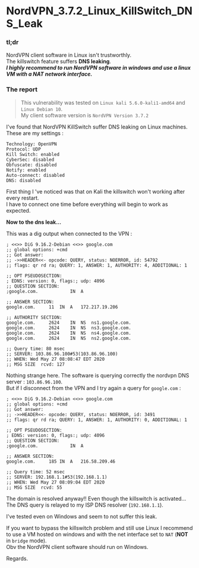 # NordVPN_3.7.2_Linux_KillSwitch_DNS_Leak  
  
### tl;dr
NordVPN client software in Linux isn't trustworthly.  
The killswitch feature suffers **DNS leaking**.  
***I highly recommend to run NordVPN software in windows and use a linux VM with a NAT network interface.***

### The report

> This vulnerability was tested on `Linux kali 5.6.0-kali1-amd64` and `Linux Debian 10`.  
> My client software version is `NordVPN Version 3.7.2`  
  
I've found that NordVPN KillSwitch suffer DNS leaking on Linux machines.  
These are my settings :  
```shell
Technology: OpenVPN
Protocol: UDP
Kill Switch: enabled
CyberSec: disabled
Obfuscate: disabled
Notify: enabled
Auto-connect: disabled
DNS: disabled
```
  
First thing I 've noticed was that on Kali the killswitch won't working after every restart.  
I have to connect one time before everything will begin to work as expected.  
  
**Now to the dns leak...**  
  
This was a dig output when connected to the VPN :  
```shell
; <<>> DiG 9.16.2-Debian <<>> google.com
;; global options: +cmd
;; Got answer:
;; ->>HEADER<<- opcode: QUERY, status: NOERROR, id: 54792
;; flags: qr rd ra; QUERY: 1, ANSWER: 1, AUTHORITY: 4, ADDITIONAL: 1

;; OPT PSEUDOSECTION:
; EDNS: version: 0, flags:; udp: 4096
;; QUESTION SECTION:
;google.com.			IN	A

;; ANSWER SECTION:
google.com.		11	IN	A	172.217.19.206

;; AUTHORITY SECTION:
google.com.		2624	IN	NS	ns1.google.com.
google.com.		2624	IN	NS	ns3.google.com.
google.com.		2624	IN	NS	ns4.google.com.
google.com.		2624	IN	NS	ns2.google.com.

;; Query time: 80 msec
;; SERVER: 103.86.96.100#53(103.86.96.100)
;; WHEN: Wed May 27 08:08:47 EDT 2020
;; MSG SIZE  rcvd: 127
```
  
Nothing strange here. 
The software is querying correctly the nordvpn DNS server : `103.86.96.100`.  
But if I disconnect from the VPN and I try again a query for `google.com` :
```shell
; <<>> DiG 9.16.2-Debian <<>> google.com
;; global options: +cmd
;; Got answer:
;; ->>HEADER<<- opcode: QUERY, status: NOERROR, id: 3491
;; flags: qr rd ra; QUERY: 1, ANSWER: 1, AUTHORITY: 0, ADDITIONAL: 1

;; OPT PSEUDOSECTION:
; EDNS: version: 0, flags:; udp: 4096
;; QUESTION SECTION:
;google.com.			IN	A

;; ANSWER SECTION:
google.com.		185	IN	A	216.58.209.46

;; Query time: 52 msec
;; SERVER: 192.168.1.1#53(192.168.1.1)
;; WHEN: Wed May 27 08:09:04 EDT 2020
;; MSG SIZE  rcvd: 55
```
The domain is resolved anyway!! Even though the killswitch is activated...  
The DNS query is relayed to my ISP DNS resolver (`192.168.1.1`).  
  
I've tested even on Windows and seem to not suffer this leak.  
  
If you want to bypass the killswitch problem and still use Linux I recommend to use a VM hosted on windows and with the net interface set to `NAT` (**NOT** in `bridge` mode).  
Obv the NordVPN client software should run on Windows.

Regards.
